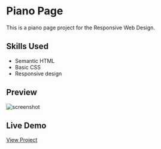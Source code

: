 # Piano Page

This is a piano page project for the Responsive Web Design.

## Skills Used
- Semantic HTML
- Basic CSS
- Responsive design

## Preview
![screenshot]()

## Live Demo
[View Project]()
